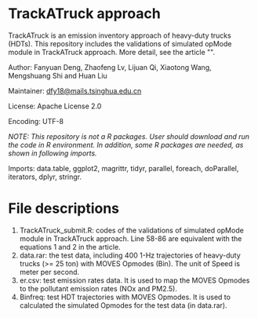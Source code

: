 # TrackATruck approach
TrackATruck is an emission inventory approach of heavy-duty trucks (HDTs). This repository includes the validations of simulated opMode module in TrackATruck approach. More detail, see the article "".

Author: Fanyuan Deng, Zhaofeng Lv, Lijuan Qi, Xiaotong Wang, Mengshuang Shi and Huan Liu

Maintainer: dfy18@mails.tsinghua.edu.cn

License:  Apache License 2.0

Encoding: UTF-8

*NOTE: This repository is not a R packages. User should download and run the code in R environment. In addition, some R packages are needed, as shown in following imports.* 

Imports: data.table, ggplot2, magrittr, tidyr, parallel, foreach, doParallel, iterators, dplyr, stringr. 

# File descriptions
1. TrackATruck_submit.R: codes of the validations of simulated opMode module in TrackATruck approach. Line 58-86 are equivalent with the equations 1 and 2 in the article.
2. data.rar: the test data, including 400 1-Hz trajectories of heavy-duty trucks (>= 25 ton) with MOVES Opmodes (Bin). The unit of Speed is meter per second.
3. er.csv: test emission rates data. It is used to map the MOVES Opmodes to the pollutant emission rates (NOx and PM2.5).
4. Binfreq: test HDT trajectories with MOVES Opmodes. It is used to calculated the simulated Opmodes for the test data (in data.rar).
